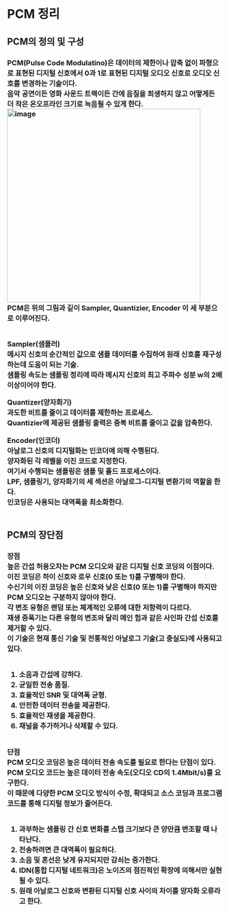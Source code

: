  <h1> PCM 정리</h1>

 <h2>PCM의 정의 및 구성  </h2>
 
 <h3>
  PCM(Pulse Code Modulatino)은 데이터의 제한이나 압축 없이 파형으로 표현된 디지털 신호에서 0과 1로 표현된 디지털 오디오 신호로 오디오 신호를 변경하는 기술이다.<br>
  음악 공연이든 영화 사운드 트랙이든 간에 음질을 희생하지 않고 어떻게든 더 작은 온오프라인 크기로 녹음될 수 있게 한다.<br>
  <img width="452" alt="image" src="https://user-images.githubusercontent.com/32629687/163388562-93648741-6130-48fc-bb63-b3825818e6f6.png"><br>
  PCM은 위의 그림과 깉이 Sampler, Quantizier, Encoder 이 세 부분으로 이루어진다.<br><br>
  
  Sampler(샘플러)<br>
  메시지 신호의 순간적인 값으로 샘플 데이터를 수집하여 원래 신호를 재구성하는데 도움이 되는 기술.<br>
  샘플링 속도는 샘플링 정리에 따라 메시지 신호의 최고 주파수 성분 w의 2배 이상이어야 한다.<br>

  Quantizer(양자화기)<br>
  과도한 비트를 줄이고 데이터를 제한하는 프로세스.<br>
  Quantizier에 제공된 샘플링 출력은 중복 비트를 줄이고 값을 압축한다.<br>

  Encoder(인코더)<br>
  아날로그 신호의 디지털화는 인코더에 의해 수행된다.<br> 
  양자화된 각 레벨을 이진 코드로 지정한다.<br>
  여기서 수행되는 샘플링은 샘플 및 홀드 프로세스이다.<br> 
  LPF, 샘플링기, 양자화기의 세 섹션은 아날로그-디지털 변환기의 역할을 한다.<br> 
  인코딩은 사용되는 대역폭을 최소화한다.<br><br>
 </h3>
  
 <h2>PCM의 장단점</h2>
 <h3>
  장점<br>
  높은 간섭 허용오차는 PCM 오디오와 같은 디지털 신호 코딩의 이점이다.<br> 
  이진 코딩은 하이 신호와 로우 신호(0 또는 1)를 구별해야 한다.<br>
  수신기의 이진 코딩은 높은 신호와 낮은 신호(0 또는 1)를 구별해야 하지만 PCM 오디오는 구분하지 않아야 한다.<br>
  각 변조 유형은 랜덤 또는 체계적인 오류에 대한 저항력이 다르다.<br>
  재생 증폭기는 다른 유형의 변조와 달리 메인 험과 같은 사인파 간섭 신호를 제거할 수 있다.<br> 
  이 기술은 현재 통신 기술 및 전통적인 아날로그 기술(고 충실도)에 사용되고 있다.<br><br>

  1) 소음과 간섭에 강하다.<br>
  2) 균일한 전송 품질.<br>
  3) 효율적인 SNR 및 대역폭 균형.<br>
  4) 안전한 데이터 전송을 제공한다.<br>
  5) 효율적인 재생을 제공한다.<br>
  6) 채널을 추가하거나 삭제할 수 있다.<br><br>

  단점<br>
  PCM 오디오 코딩은 높은 데이터 전송 속도를 필요로 한다는 단점이 있다.<br> 
  PCM 오디오 코드는 높은 데이터 전송 속도(오디오 CD의 1.4Mbit/s)를 요구한다.<br> 
  이 때문에 다양한 PCM 오디오 방식이 수정, 확대되고 소스 코딩과 프로그램 코드를 통해 디지털 정보가 줄어든다.<br><br>

  1) 과부하는 샘플링 간 신호 변화를 스텝 크기보다 큰 양만큼 변조할 때 나타난다.<br>
  2) 전송하려면 큰 대역폭이 필요하다.<br>
  3) 소음 및 혼선은 낮게 유지되지만 감쇠는 증가한다.<br>
  4) IDN(통합 디지털 네트워크)은 노이즈의 점진적인 확장에 의해서만 실현될 수 있다.<br>
  5) 원래 아날로그 신호와 변환된 디지털 신호 사이의 차이를 양자화 오류라고 한다.<br><br>

 </h3>
 
 
 
